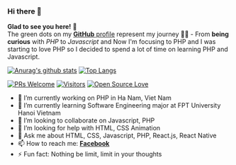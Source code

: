 ### Hi there 👋
**Glad to see you here!** :star_struck: <br> The green dots on my [**GitHub** profile](https://github.com/tunnaduong?tab=repositories) represent my journey :running_man: - From **being curious** with *PHP* to *Javascript* and Now I'm focusing to PHP and I was starting to love PHP so I decided to spend a lot of time on learning PHP and Javascript. 

[![Anurag's github stats](https://github-readme-stats.vercel.app/api?username=tunnaduong&show_icons=true)](https://github.com/anuraghazra/github-readme-stats)
[![Top Langs](https://github-readme-stats.vercel.app/api/top-langs/?username=tunnaduong&hide=hack)](https://github.com/anuraghazra/github-readme-stats)

[![PRs Welcome](https://img.shields.io/badge/PRs-welcome-brightgreen.svg?style=flat&logo=github)](https://github.com/tunnaduong) [![Visitors](https://visitor-badge.glitch.me/badge?page_id=tunnaduong.visitor-badge)](https://github.com/tunnaduong) [![Open Source Love](https://badges.frapsoft.com/os/v2/open-source.svg?v=103)](https://github.com/tunnaduong)

<!-- <sup>**[Click here](https://github.com/iamvucms/jobtweets/blob/master/PROJECTS.md)** *to view my other projects.</sup>* -->

- 🔭 I’m currently working on PHP in Ha Nam, Viet Nam
- 🌱 I’m currently learning Software Engineering major at FPT University Hanoi Vietnam
- 👯 I’m looking to collaborate on Javascript, PHP
- 🤔 I’m looking for help with HTML, CSS Animation
- 💬 Ask me about HTML, CSS, Javascript, PHP, React.js, React Native
- 📫 How to reach me: [**Facebook**](https://www.facebook.com/tunnaduong)
- ⚡ Fun fact: Nothing be limit, limit in your thoughts
<!--
**tunnaduong/tunnaduong** is a ✨ _special_ ✨ repository because its `README.md` (this file) appears on your GitHub profile.

Here are some ideas to get you started:

- 🔭 I’m currently working on ...
- 🌱 I’m currently learning ...
- 👯 I’m looking to collaborate on ...
- 🤔 I’m looking for help with ...
- 💬 Ask me about ...
- 📫 How to reach me: ...
- 😄 Pronouns: ...
- ⚡ Fun fact: ...
-->
